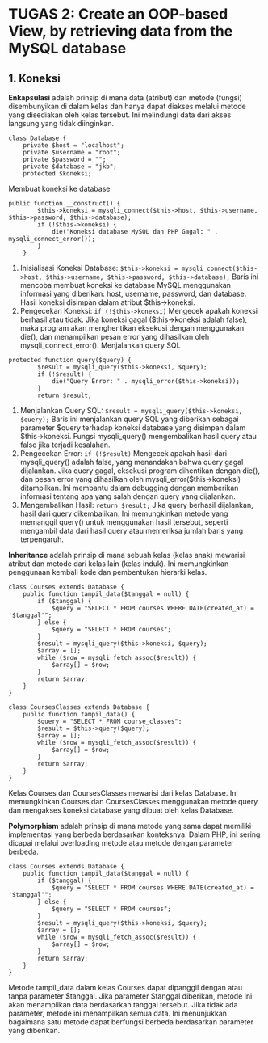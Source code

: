 # TUGAS 2: Create an OOP-based View, by retrieving data from the MySQL database
## 1. Koneksi
**Enkapsulasi** adalah prinsip di mana data (atribut) dan metode (fungsi) disembunyikan di dalam kelas dan hanya dapat diakses melalui metode yang disediakan oleh kelas tersebut. Ini melindungi data dari akses langsung yang tidak diinginkan.
```
class Database {
    private $host = "localhost";
    private $username = "root";
    private $password = "";
    private $database = "jkb";
    protected $koneksi;
```
Membuat koneksi ke database
```
public function __construct() {
        $this->koneksi = mysqli_connect($this->host, $this->username, $this->password, $this->database);
        if (!$this->koneksi) {
            die("Koneksi database MySQL dan PHP Gagal: " . mysqli_connect_error());
        }
    }
```
1. Inisialisasi Koneksi Database:
```$this->koneksi = mysqli_connect($this->host, $this->username, $this->password, $this->database);``` Baris ini mencoba membuat koneksi ke database MySQL menggunakan informasi yang diberikan: host, username, password, dan database. Hasil koneksi disimpan dalam atribut $this->koneksi.
2. Pengecekan Koneksi:
```if (!$this->koneksi)``` Mengecek apakah koneksi berhasil atau tidak. Jika koneksi gagal ($this->koneksi adalah false), maka program akan menghentikan eksekusi dengan menggunakan die(), dan menampilkan pesan error yang dihasilkan oleh mysqli_connect_error().
Menjalankan query SQL
```
protected function query($query) {
        $result = mysqli_query($this->koneksi, $query);
        if (!$result) {
            die("Query Error: " . mysqli_error($this->koneksi));
        }
        return $result;
```
1. Menjalankan Query SQL:
```$result = mysqli_query($this->koneksi, $query);``` Baris ini menjalankan query SQL yang diberikan sebagai parameter $query terhadap koneksi database yang disimpan dalam $this->koneksi. Fungsi mysqli_query() mengembalikan hasil query atau false jika terjadi kesalahan.
2. Pengecekan Error:
```if (!$result)``` Mengecek apakah hasil dari mysqli_query() adalah false, yang menandakan bahwa query gagal dijalankan. Jika query gagal, eksekusi program dihentikan dengan die(), dan pesan error yang dihasilkan oleh mysqli_error($this->koneksi) ditampilkan. Ini membantu dalam debugging dengan memberikan informasi tentang apa yang salah dengan query yang dijalankan.
3. Mengembalikan Hasil:
```return $result;``` Jika query berhasil dijalankan, hasil dari query dikembalikan. Ini memungkinkan metode yang memanggil query() untuk menggunakan hasil tersebut, seperti mengambil data dari hasil query atau memeriksa jumlah baris yang terpengaruh.

**Inheritance** adalah prinsip di mana sebuah kelas (kelas anak) mewarisi atribut dan metode dari kelas lain (kelas induk). Ini memungkinkan penggunaan kembali kode dan pembentukan hierarki kelas.
```
class Courses extends Database {
    public function tampil_data($tanggal = null) {
        if ($tanggal) {
            $query = "SELECT * FROM courses WHERE DATE(created_at) = '$tanggal'";
        } else {
            $query = "SELECT * FROM courses";
        }
        $result = mysqli_query($this->koneksi, $query);
        $array = [];
        while ($row = mysqli_fetch_assoc($result)) {
            $array[] = $row;
        }
        return $array;
    }
}

class CoursesClasses extends Database {
    public function tampil_data() {
        $query = "SELECT * FROM course_classes";
        $result = $this->query($query);
        $array = [];
        while ($row = mysqli_fetch_assoc($result)) {
            $array[] = $row;
        }
        return $array;
    }
}
```
Kelas Courses dan CoursesClasses mewarisi dari kelas Database. Ini memungkinkan Courses dan CoursesClasses menggunakan metode query dan mengakses koneksi database yang dibuat oleh kelas Database.

**Polymorphism** adalah prinsip di mana metode yang sama dapat memiliki implementasi yang berbeda berdasarkan konteksnya. Dalam PHP, ini sering dicapai melalui overloading metode atau metode dengan parameter berbeda.
```
class Courses extends Database {
    public function tampil_data($tanggal = null) {
        if ($tanggal) {
            $query = "SELECT * FROM courses WHERE DATE(created_at) = '$tanggal'";
        } else {
            $query = "SELECT * FROM courses";
        }
        $result = mysqli_query($this->koneksi, $query);
        $array = [];
        while ($row = mysqli_fetch_assoc($result)) {
            $array[] = $row;
        }
        return $array;
    }
}
```
Metode tampil_data dalam kelas Courses dapat dipanggil dengan atau tanpa parameter $tanggal. Jika parameter $tanggal diberikan, metode ini akan menampilkan data berdasarkan tanggal tersebut. Jika tidak ada parameter, metode ini menampilkan semua data. Ini menunjukkan bagaimana satu metode dapat berfungsi berbeda berdasarkan parameter yang diberikan.
